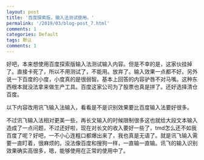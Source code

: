 ```yaml
---
layout: post
title: '百度探索版，输入法测试使用。'
permalink: '/2019/03/blog-post_7.html'
comments: 1
categories: Default
tags: 默认
comments: 1
---
```

好吧，本来想使用百度探索版输入法测试输入内容。但是不幸的是，这家伙挂掉了。直接卡死了，所以不用测试了，不能用。放弃了。输入效果一点都不好。另外说一下百度的小度，小度真的是很弱智。基本上回答的内容驴唇不对马嘴。这种东西根本就没法拿来做生产工具。百度这家公司为了股票也真是拼了。还好选择清仓百度。

以下内容改用讯飞输入法输入，看看是不是识别效果要比百度输入法要好很多。

不过讯飞输入法相对更美一些，再长文输入的时候限制很多这也就给大段文本输入造成了一点问题，不过还好啦，现在对长文的收入要好一些了，tmd怎么还不如我百度了呢？好吧，一不小心连粗口都爆出来了，我也真是无语了。就是讯飞输入需要一直盯着，很麻烦的。没法像百度和搜狗一样，一直输一直输。讯飞的输入识别效果确实高很多，嗯，能够使用在正常的使用中了。